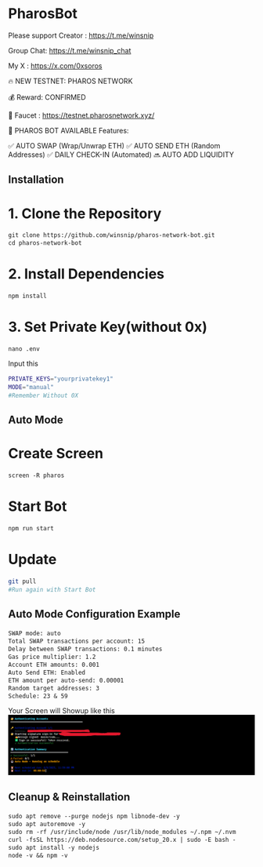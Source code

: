 # PharosBot
Please support Creator : https://t.me/winsnip 

Group Chat: https://t.me/winsnip_chat

My X : https://x.com/0xsoros

🔥 NEW TESTNET: PHAROS NETWORK 

💰 Reward: CONFIRMED

🚰 Faucet : https://testnet.pharosnetwork.xyz/

🤖 PHAROS BOT AVAILABLE
Features:

✅ AUTO SWAP (Wrap/Unwrap ETH)
✅ AUTO SEND ETH (Random Addresses)
✅ DAILY CHECK-IN (Automated)
🔜 AUTO ADD LIQUIDITY

## Installation
# 1. Clone the Repository
```
git clone https://github.com/winsnip/pharos-network-bot.git
cd pharos-network-bot
```
# 2. Install Dependencies
```
npm install
```
# 3. Set Private Key(without 0x)
```
nano .env
```
Input this
``` bash
PRIVATE_KEYS="yourprivatekey1"
MODE="manual"
#Remember Without 0X
```
## Auto Mode
# Create Screen 
```
screen -R pharos
```
# Start Bot
```
npm run start
```
# Update 
``` bash
git pull
#Run again with Start Bot
```

## Auto Mode Configuration Example
```
SWAP mode: auto
Total SWAP transactions per account: 15
Delay between SWAP transactions: 0.1 minutes
Gas price multiplier: 1.2
Account ETH amounts: 0.001 
Auto Send ETH: Enabled
ETH amount per auto-send: 0.00001
Random target addresses: 3
Schedule: 23 & 59
```
Your Screen will Showup like this
![alt text](https://github.com/Sorosjenaka/PharosBot/blob/main/Screenshot%20(178).png?raw=true)

## Cleanup & Reinstallation
```
sudo apt remove --purge nodejs npm libnode-dev -y
sudo apt autoremove -y
sudo rm -rf /usr/include/node /usr/lib/node_modules ~/.npm ~/.nvm
curl -fsSL https://deb.nodesource.com/setup_20.x | sudo -E bash -
sudo apt install -y nodejs
node -v && npm -v
```
